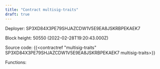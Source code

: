 ```yaml
---
title: "Contract multisig-traits"
draft: true
---
```

Deployer: SP3XD84X3PE79SHJAZCDW1V5E9EA8JSKRBPEKAEK7


 



Block height: 50550 (2022-02-28T19:20:43.000Z)

Source code: {{<contractref "multisig-traits" SP3XD84X3PE79SHJAZCDW1V5E9EA8JSKRBPEKAEK7 multisig-traits>}}

Functions:


